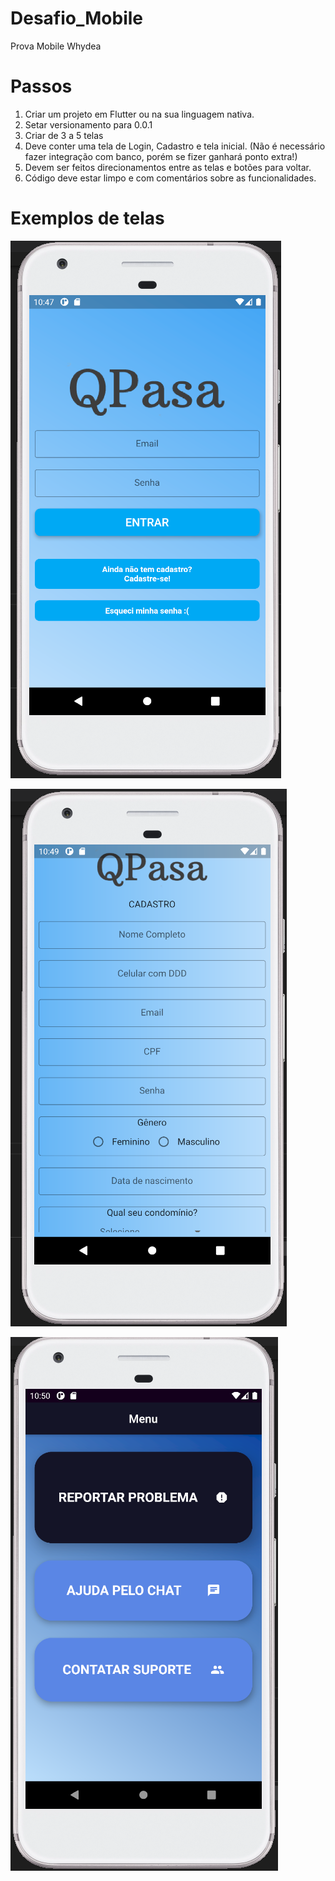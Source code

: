 # Desafio_Mobile
Prova Mobile Whydea

# Passos

1. Criar um projeto em Flutter ou na sua linguagem nativa.
2. Setar versionamento para 0.0.1
3. Criar de 3 a 5 telas
4. Deve conter uma tela de Login, Cadastro e tela inicial. (Não é necessário fazer integração com banco, porém se fizer ganhará ponto extra!)
5. Devem ser feitos direcionamentos entre as telas e botões para voltar.
6. Código deve estar limpo e com comentários sobre as funcionalidades.

# Exemplos de telas

![alt text](https://github.com/whydea/Desafio_Mobile/blob/main/Imagens/Login.PNG?raw=true)

![alt text](https://github.com/whydea/Desafio_Mobile/blob/main/Imagens/Cadastro.PNG?raw=true)

![alt text](https://github.com/whydea/Desafio_Mobile/blob/main/Imagens/Tela%20inicial.PNG?raw=true)
